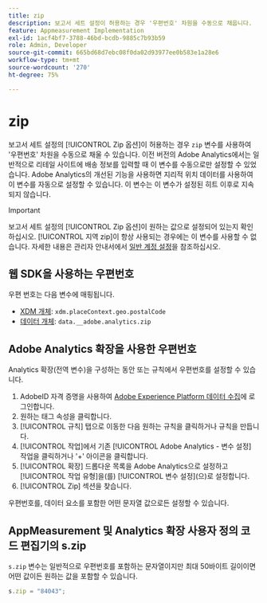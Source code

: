 ```yaml
---
title: zip
description: 보고서 세트 설정이 허용하는 경우 '우편번호' 차원을 수동으로 채웁니다.
feature: Appmeasurement Implementation
exl-id: 1acf4bf7-3788-46bd-bcdb-9885c7b93b59
role: Admin, Developer
source-git-commit: 665bd68d7ebc08f0da02d93977ee0b583e1a28e6
workflow-type: tm+mt
source-wordcount: '270'
ht-degree: 75%

---
```


# zip

보고서 세트 설정의 [!UICONTROL Zip 옵션]이 허용하는 경우 `zip` 변수를 사용하여 &#39;우편번호&#39; 차원을 수동으로 채울 수 있습니다. 이전 버전의 Adobe Analytics에서는 일반적으로 리테일 사이트에 배송 정보를 입력할 때 이 변수를 수동으로만 설정할 수 있었습니다. Adobe Analytics의 개선된 기능을 사용하면 지리적 위치 데이터를 사용하여 이 변수를 자동으로 설정할 수 있습니다. 이 변수는 이 변수가 설정된 히트 이후로 지속되지 않습니다.

>[!IMPORTANT]
>
>보고서 세트 설정의 [!UICONTROL Zip 옵션]이 원하는 값으로 설정되어 있는지 확인하십시오. [!UICONTROL 지역 zip]이 항상 사용되는 경우에는 이 변수를 사용할 수 없습니다. 자세한 내용은 관리자 안내서에서 [일반 계정 설정](/help/admin/admin/c-manage-report-suites/c-edit-report-suites/general/general-acct-settings-admin.md)을 참조하십시오.

## 웹 SDK을 사용하는 우편번호

우편 번호는 다음 변수에 매핑됩니다.

* [XDM 개체](/help/implement/aep-edge/xdm-var-mapping.md): `xdm.placeContext.geo.postalCode`
* [데이터 개체](/help/implement/aep-edge/data-var-mapping.md): `data.__adobe.analytics.zip`

## Adobe Analytics 확장을 사용한 우편번호

Analytics 확장(전역 변수)을 구성하는 동안 또는 규칙에서 우편번호를 설정할 수 있습니다.

1. AdobeID 자격 증명을 사용하여 [Adobe Experience Platform 데이터 수집](https://experience.adobe.com/data-collection)에 로그인합니다.
2. 원하는 태그 속성을 클릭합니다.
3. [!UICONTROL 규칙] 탭으로 이동한 다음 원하는 규칙을 클릭하거나 규칙을 만듭니다.
4. [!UICONTROL 작업]에서 기존 [!UICONTROL Adobe Analytics - 변수 설정] 작업을 클릭하거나 &#39;+&#39; 아이콘을 클릭합니다.
5. [!UICONTROL 확장] 드롭다운 목록을 Adobe Analytics으로 설정하고 [!UICONTROL 작업 유형]을(를) [!UICONTROL 변수 설정]&#x200B;(으)로 설정합니다.
6. [!UICONTROL Zip] 섹션을 찾습니다.

우편번호를, 데이터 요소를 포함한 어떤 문자열 값으로든 설정할 수 있습니다.

## AppMeasurement 및 Analytics 확장 사용자 정의 코드 편집기의 s.zip

`s.zip` 변수는 일반적으로 우편번호를 포함하는 문자열이지만 최대 50바이트 길이이면 어떤 값이든 원하는 값을 포함할 수 있습니다.

```js
s.zip = "84043";
```
